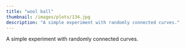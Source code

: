 ```yaml
---
title: "wool ball"
thumbnail: /images/plots/134.jpg
description: "A simple experiment with randomly connected curves."
---
```


A simple experiment with randomly connected curves.
